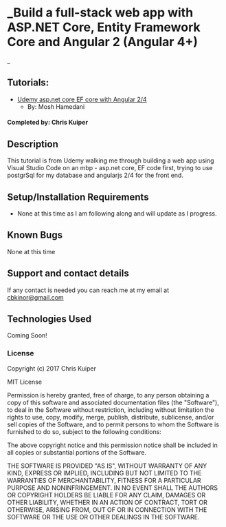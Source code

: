 # _Build a full-stack web app with ASP.NET Core, Entity Framework Core and Angular 2 (Angular 4+)
_

## Tutorials:

* [Udemy asp.net core EF core with Angular 2/4](https://www.udemy.com/aspnet-core-angular/learn/v4/overview)
    - By: Mosh Hamedani

#### Completed by: Chris Kuiper

## Description

This tutorial is from Udemy walking me through building a web app using Visual Studio Code on an mbp - asp.net core, EF code first, trying to use postgrSql for my database and angularjs 2/4 for the front end.

## Setup/Installation Requirements

* None at this time as I am following along and will update as I progress.

## Known Bugs

None at this time

## Support and contact details

If any contact is needed you can reach me at my email at cbkinor@gmail.com

## Technologies Used

Coming Soon!

### License

Copyright (c) 2017 Chris Kuiper

MIT License

Permission is hereby granted, free of charge, to any person obtaining a copy of this software and associated documentation files (the "Software"), to deal in the Software without restriction, including without limitation the rights to use, copy, modify, merge, publish, distribute, sublicense, and/or sell copies of the Software, and to permit persons to whom the Software is furnished to do so, subject to the following conditions:

The above copyright notice and this permission notice shall be included in all copies or substantial portions of the Software.

THE SOFTWARE IS PROVIDED "AS IS", WITHOUT WARRANTY OF ANY KIND, EXPRESS OR IMPLIED, INCLUDING BUT NOT LIMITED TO THE WARRANTIES OF MERCHANTABILITY, FITNESS FOR A PARTICULAR PURPOSE AND NONINFRINGEMENT. IN NO EVENT SHALL THE AUTHORS OR COPYRIGHT HOLDERS BE LIABLE FOR ANY CLAIM, DAMAGES OR OTHER LIABILITY, WHETHER IN AN ACTION OF CONTRACT, TORT OR OTHERWISE, ARISING FROM, OUT OF OR IN CONNECTION WITH THE SOFTWARE OR THE USE OR OTHER DEALINGS IN THE SOFTWARE.
